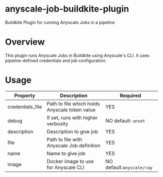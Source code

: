 # anyscale-job-buildkite-plugin
Buildkite Plugin for running Anyscale Jobs in a pipeline

# Overview

This plugin runs Anyscale Jobs in Buildkite using Anyscale's CLI. It uses pipeline-defined credentials and job configuration.

# Usage

| Property | Description | Required |
|----------|-------------|----------|
| credentials_file | Path to file which holds Anyscale token value | YES |
| debug | If set, runs with higher verbosity | NO default: `unset` |
| description | Description to give job | YES |
| file | Path to file with Anyscale Job definition | YES |
| name | Name to give job | YES |
| image | Docker image to use for Anyscale CLI | NO default:`anyscale/ray` |

